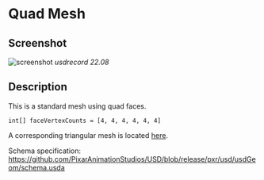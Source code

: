# Quad Mesh

## Screenshot

![screenshot](screenshots/quad_usdrecord_22.08.png)
_usdrecord 22.08_

## Description

This is a standard mesh using quad faces.

```usda
int[] faceVertexCounts = [4, 4, 4, 4, 4, 4]
```

A corresponding triangular mesh is located [here](../triangled_mesh/).

Schema specification: <https://github.com/PixarAnimationStudios/USD/blob/release/pxr/usd/usdGeom/schema.usda>
